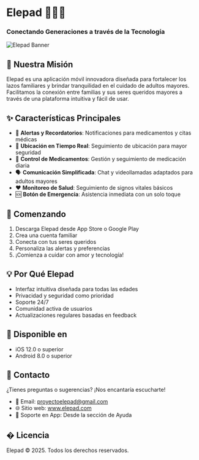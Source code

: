 # Elepad 👴👵📱

### Conectando Generaciones a través de la Tecnología

![Elepad Banner](assets/banner.png)

## 🎯 Nuestra Misión

Elepad es una aplicación móvil innovadora diseñada para fortalecer los lazos familiares y brindar tranquilidad en el cuidado de adultos mayores. Facilitamos la conexión entre familias y sus seres queridos mayores a través de una plataforma intuitiva y fácil de usar.

## ✨ Características Principales

- 🔔 **Alertas y Recordatorios**: Notificaciones para medicamentos y citas médicas
- 📍 **Ubicación en Tiempo Real**: Seguimiento de ubicación para mayor seguridad
- 💊 **Control de Medicamentos**: Gestión y seguimiento de medicación diaria
- 🗣️ **Comunicación Simplificada**: Chat y videollamadas adaptados para adultos mayores
- ❤️ **Monitoreo de Salud**: Seguimiento de signos vitales básicos
- 🆘 **Botón de Emergencia**: Asistencia inmediata con un solo toque

## 🚀 Comenzando

1. Descarga Elepad desde App Store o Google Play
2. Crea una cuenta familiar
3. Conecta con tus seres queridos
4. Personaliza las alertas y preferencias
5. ¡Comienza a cuidar con amor y tecnología!

## 💡 Por Qué Elepad

- Interfaz intuitiva diseñada para todas las edades
- Privacidad y seguridad como prioridad
- Soporte 24/7
- Comunidad activa de usuarios
- Actualizaciones regulares basadas en feedback

## 📱 Disponible en

- iOS 12.0 o superior
- Android 8.0 o superior

## 🤝 Contacto

¿Tienes preguntas o sugerencias? ¡Nos encantaría escucharte!

- 📧 Email: proyectoelepad@gmail.com
- 🌐 Sitio web: www.elepad.com
- 📱 Soporte en App: Desde la sección de Ayuda

## � Licencia

Elepad © 2025. Todos los derechos reservados.
